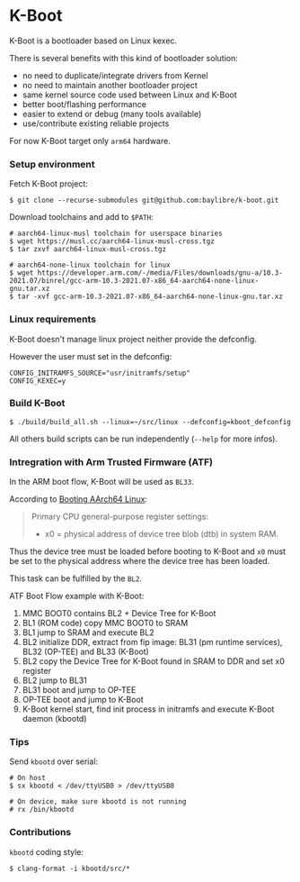 # K-Boot

K-Boot is a bootloader based on Linux kexec.

There is several benefits with this kind of bootloader solution:
- no need to duplicate/integrate drivers from Kernel
- no need to maintain another bootloader project
- same kernel source code used between Linux and K-Boot
- better boot/flashing performance
- easier to extend or debug (many tools available)
- use/contribute existing reliable projects

For now K-Boot target only `arm64` hardware.

### Setup environment

Fetch K-Boot project:
``` console
$ git clone --recurse-submodules git@github.com:baylibre/k-boot.git
```

Download toolchains and add to `$PATH`:
``` console
# aarch64-linux-musl toolchain for userspace binaries
$ wget https://musl.cc/aarch64-linux-musl-cross.tgz
$ tar zxvf aarch64-linux-musl-cross.tgz

# aarch64-none-linux toolchain for linux
$ wget https://developer.arm.com/-/media/Files/downloads/gnu-a/10.3-2021.07/binrel/gcc-arm-10.3-2021.07-x86_64-aarch64-none-linux-gnu.tar.xz
$ tar -xvf gcc-arm-10.3-2021.07-x86_64-aarch64-none-linux-gnu.tar.xz
```

### Linux requirements

K-Boot doesn't manage linux project neither provide the defconfig.

However the user must set in the defconfig:
```
CONFIG_INITRAMFS_SOURCE="usr/initramfs/setup"
CONFIG_KEXEC=y
```

### Build K-Boot

``` console
$ ./build/build_all.sh --linux=~/src/linux --defconfig=kboot_defconfig
```

All others build scripts can be run independently (`--help` for more infos).

### Intregration with Arm Trusted Firmware (ATF)

In the ARM boot flow, K-Boot will be used as `BL33`.

According to [Booting AArch64 Linux](https://docs.kernel.org/arm64/booting.html):
> Primary CPU general-purpose register settings:
> - x0 = physical address of device tree blob (dtb) in system RAM.

Thus the device tree must be loaded before booting to K-Boot and `x0` must be set to the physical address where the device tree has been loaded.

This task can be fulfilled by the `BL2`.

ATF Boot Flow example with K-Boot:
1. MMC BOOT0 contains BL2 + Device Tree for K-Boot
2. BL1 (ROM code) copy MMC BOOT0 to SRAM
3. BL1 jump to SRAM and execute BL2
4. BL2 initialize DDR, extract from fip image: BL31 (pm runtime services), BL32 (OP-TEE) and BL33 (K-Boot)
5. BL2 copy the Device Tree for K-Boot found in SRAM to DDR and set x0 register
6. BL2 jump to BL31
7. BL31 boot and jump to OP-TEE
8. OP-TEE boot and jump to K-Boot
9. K-Boot kernel start, find init process in initramfs and execute K-Boot daemon (kbootd)

### Tips

Send `kbootd` over serial:
``` console
# On host
$ sx kbootd < /dev/ttyUSB0 > /dev/ttyUSB0

# On device, make sure kbootd is not running
# rx /bin/kbootd
```

### Contributions

`kbootd` coding style:
``` console
$ clang-format -i kbootd/src/*
```
